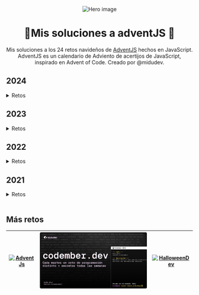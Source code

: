 <div align="center">

![Hero image](./assets/hero.avif)

# 🎄Mis soluciones a adventJS 🎅

Mis soluciones a los 24 retos navideños de [AdventJS](https://adventjs.dev) hechos en JavaScript. AdventJS es un calendario de Adviento de acertijos de JavaScript, inspirado en Advent of Code. Creado por @midudev.

</div>

## 2024

<details>
  <summary>Retos</summary>

<br/>
  <table>
		<thead>
			<tr>
				<th>Día</th>
				<th>Reto</th>
				<th>Dificultad</th>
				<th>Puntuación</th>
				<th>Solución</th>
			</tr>
		</thead>
		<tbody>
			<tr>
				<td align="center">01</td>
				<td><a href="https://adventjs.dev/es/challenges/2024/1">🎁 ¡Primer regalo repetido!</a></td>
				<td align="center"><img src="./assets/Easy.svg" title="Fácil" width="33"/></td>
				<td align="center"><img src="./assets/fiveStars.svg" title="5 Stars" width="140"/></td>
				<td align="center"><a href="./2024/01.md">Ver</a></td>
			</tr>
			<tr>
				<td align="center">02</td>
				<td><a href="https://adventjs.dev/es/challenges/2024/2">🖼️ Enmarcando nombres</a></td>
				<td align="center"><img src="./assets/Easy.svg" title="Fácil" width="33"/></td>
				<td align="center"><img src="./assets/fiveStars.svg" title="5 Stars" width="140"/></td>
				<td align="center"><a href="./2024/02.md">Ver</a></td>
			</tr>
			<tr>
				<td align="center">03</td>
				<td><a href="https://adventjs.dev/es/challenges/2024/3">🏗️ Organizando el inventario</a></td>
				<td align="center"><img src="./assets/Easy.svg" title="Fácil" width="33"/></td>
				<td align="center"><img src="./assets/fiveStars.svg" title="5 Stars" width="140"/></td>
				<td align="center"><a href="./2024/03.md">Ver</a></td>
			</tr>
			<tr>
				<td align="center">04</td>
				<td><a href="https://adventjs.dev/es/challenges/2024/4">🎄 Decorando el árbol de Navidad</a></td>
				<td align="center"><img src="./assets/Normal.svg" title="Normal" width="33"/></td>
				<td align="center"><img src="./assets/fiveStars.svg" title="5 Stars" width="140"/></td>
				<td align="center"><a href="./2024/04.md">Ver</a></td>
			</tr>
			<tr>
				<td align="center">05</td>
				<td><a href="https://adventjs.dev/es/challenges/2024/5">👞 Emparejando botas</a></td>
				<td align="center"><img src="./assets/Easy.svg" title="Fácil" width="33"/></td>
				<td align="center"><img src="./assets/fiveStars.svg" title="5 Stars" width="140"/></td>
				<td align="center"><a href="./2024/05.md">Ver</a></td>
			</tr>
			<tr>
				<td align="center">06</td>
				<td><a href="https://adventjs.dev/es/challenges/2024/6">📦 ¿Regalo dentro de la caja?</a></td>
				<td align="center"><img src="./assets/Normal.svg" title="Normal" width="33"/></td>
				<td align="center"><img src="./assets/fiveStars.svg" title="5 Stars" width="140"/></td>
				<td align="center"><a href="./2024/06.md">Ver</a></td>
			</tr>
			<tr>
				<td align="center">07</td>
				<td><a href="https://adventjs.dev/es/challenges/2024/7">👹 El ataque del Grinch</a></td>
				<td align="center"><img src="./assets/Normal.svg" title="Normal" width="33"/></td>
				<td align="center"><img src="./assets/fiveStars.svg" title="5 Stars" width="140"/></td>
				<td align="center"><a href="./2024/07.md">Ver</a></td>
			</tr>
			<tr>
				<td align="center">08</td>
				<td><a href="https://adventjs.dev/es/challenges/2024/8">🦌 La carrera de renos</a></td>
				<td align="center"><img src="./assets/Easy.svg" title="Fácil" width="33"/></td>
				<td align="center"><img src="./assets/fiveStars.svg" title="5 Stars" width="140"/></td>
				<td align="center"><a href="./2024/08.md">Ver</a></td>
			</tr>
			<tr>
				<td align="center">09</td>
				<td><a href="https://adventjs.dev/es/challenges/2024/9">🚂 El tren mágico</a></td>
				<td align="center"><img src="./assets/Normal.svg" title="Normal" width="33"/></td>
				<td align="center"><img src="./assets/fiveStars.svg" title="5 Stars" width="140"/></td>
				<td align="center"><a href="./2024/09.md">Ver</a></td>
			</tr>
			<tr>
				<td align="center">10</td>
				<td><a href="https://adventjs.dev/es/challenges/2024/10">👩‍💻 El ensamblador élfico</a></td>
				<td align="center"><img src="./assets/Normal.svg" title="Normal" width="33"/></td>
				<td align="center"><img src="./assets/fiveStars.svg" title="5 Stars" width="140"/></td>
				<td align="center"><a href="./2024/10.md">Ver</a></td>
			</tr>
			<tr>
				<td align="center">11</td>
				<td><a href="https://adventjs.dev/es/challenges/2024/11">🏴‍☠️ Nombres de archivos codificados
</a></td>
				<td align="center"><img src="./assets/Easy.svg" title="Fácil" width="33"/></td>
				<td align="center"><img src="./assets/fiveStars.svg" title="5 Stars" width="140"/></td>
				<td align="center"><a href="./2024/11.md">Ver</a></td>
			</tr>
			<tr>
				<td align="center">12</td>
				<td><a href="https://adventjs.dev/es/challenges/2024/12">💵 ¿Cuánto cuesta el árbol?</a></td>
				<td align="center"><img src="./assets/Easy.svg" title="Fácil" width="33"/></td>
				<td align="center"><img src="./assets/fiveStars.svg" title="5 Stars" width="140"/></td>
				<td align="center"><a href="./2024/12.md">Ver</a></td>
			</tr>
			<tr>
				<td align="center">13</td>
				<td><a href="https://adventjs.dev/es/challenges/2024/13">🤖 ¿El robot está de vuelta?</a></td>
				<td align="center"><img src="./assets/Harder.svg" title="Difícil" width="33"/></td>
				<td align="center"><img src="./assets/fiveStars.svg" title="5 Stars" width="140"/></td>
				<td align="center"><a href="./2024/13.md">Ver</a></td>
			</tr>
			<tr>
				<td align="center">14</td>
				<td><a href="https://adventjs.dev/es/challenges/2024/14">🦌 Acomodando los renos
</a></td>
				<td align="center"><img src="./assets/Easy.svg" title="Fácil" width="33"/></td>
				<td align="center"><img src="./assets/fiveStars.svg" title="5 Stars" width="140"/></td>
				<td align="center"><a href="./2024/14.md">Ver</a></td>
			</tr>
		</tbody>
</table>

### Logros secretos

1. Completa un reto con X estrellas
2. Completa un reto con X líneas de código.
3. Completa un reto mientras midudev...
4. Completa un reto en un horario específico.
5. ???
6. ???

</details>



## 2023

<details>
  <summary>Retos</summary>

<br/>
  <table>
		<thead>
			<tr>
				<th>Día</th>
				<th>Reto</th>
				<th>Dificultad</th>
				<th>Puntuación</th>
				<th>Solución</th>
			</tr>
		</thead>
		<tbody>
			<tr>
				<td align="center">01</td>
				<td><a href="https://2023.adventjs.dev/es/challenges/2023/1">🎁 ¡Primer regalo repetido!</a></td>
				<td align="center"><img src="./assets/Easy.svg" title="Fácil" width="33"/></td>
				<td align="center">220</td>
				<td align="center"><a href="./2023/01.md">Ver</a></td>
			</tr>
			<tr>
				<td align="center">02</td>
				<td><a href="https://2023.adventjs.dev/es/challenges/2023/2">🏭 Ponemos en marcha la fábrica
</a></td>
				<td align="center"><img src="./assets/Easy.svg" title="Fácil" width="33"/></td>
				<td align="center">370</td>
				<td align="center"><a href="./2023/02.md">Ver</a></td>
			</tr>
			<tr>
				<td align="center">03</td>
				<td><a href="https://2023.adventjs.dev/es/challenges/2023/3">😏 El elfo travieso
</a></td>
				<td align="center"><img src="./assets/Easy.svg" title="Fácil" width="33"/></td>
				<td align="center">360</td>
				<td align="center"><a href="./2023/03.md">Ver</a></td>
			</tr>
			<tr>
				<td align="center">04</td>
				<td><a href="https://2023.adventjs.dev/es/challenges/2023/4">😵‍💫 Dale la vuelta a los paréntesis
</a></td>
				<td align="center"><img src="./assets/Normal.svg" title="Normal" width="33"/></td>
				<td align="center">270</td>
				<td align="center"><a href="./2023/04.md">Ver</a></td>
			</tr>
			<tr>
				<td align="center">05</td>
				<td><a href="https://2023.adventjs.dev/es/challenges/2023/5">🛷 El CyberTruck de Santa
</a></td>
				<td align="center"><img src="./assets/Normal.svg" title="Normal" width="33"/></td>
				<td align="center">150</td>
				<td align="center"><a href="./2023/05.md">Ver</a></td>
			</tr>
			<tr>
				<td align="center">06</td>
				<td><a href="https://2023.adventjs.dev/es/challenges/2023/6">🦌 Los renos a prueba
</a></td>
				<td align="center"><img src="./assets/Easy.svg" title="Fácil" width="33"/></td>
				<td align="center">250</td>
				<td align="center"><a href="./2023/06.md">Ver</a></td>
			</tr>
			<tr>
				<td align="center">07</td>
				<td><a href="https://2023.adventjs.dev/es/challenges/2023/7">📦 Las cajas en 3D
</a></td>
				<td align="center"><img src="./assets/Easy.svg" title="Fácil" width="33"/></td>
				<td align="center">250</td>
				<td align="center"><a href="./2023/07.md">Ver</a></td>
			</tr>
			<tr>
				<td align="center">08</td>
				<td><a href="https://2023.adventjs.dev/es/challenges/2023/8">🏬 Ordenando el almacén
</a></td>
				<td align="center"><img src="./assets/Normal.svg" title="Normal" width="33"/></td>
				<td align="center">250</td>
				<td align="center"><a href="./2023/08.md">Ver</a></td>
			</tr>
			<tr>
				<td align="center">09</td>
				<td><a href="https://2023.adventjs.dev/es/challenges/2023/9">🚦 Alterna las luces
</a></td>
				<td align="center"><img src="./assets/Easy.svg" title="Fácil" width="33"/></td>
				<td align="center">250</td>
				<td align="center"><a href="./2023/09.md">Ver</a></td>
			</tr>
			<tr>
				<td align="center">10</td>
				<td><a href="https://2023.adventjs.dev/es/challenges/2023/10">🎄 Crea tu propio árbol de navidad
</a></td>
				<td align="center"><img src="./assets/Easy.svg" title="Fácil" width="33"/></td>
				<td align="center">280</td>
				<td align="center"><a href="./2023/10.md">Ver</a></td>
			</tr>
			<tr>
				<td align="center">11</td>
				<td><a href="https://2023.adventjs.dev/es/challenges/2023/11">📖 Los elfos estudiosos
</a></td>
				<td align="center"><img src="./assets/Normal.svg" title="Normal" width="33"/></td>
				<td align="center">40</td>
				<td align="center"><a href="./2023/11.md">Ver</a></td>
			</tr>
			<tr>
				<td align="center">12</td>
				<td><a href="https://2023.adventjs.dev/es/challenges/2023/12">📸 ¿Es una copia válida?
</a></td>
				<td align="center"><img src="./assets/Normal.svg" title="Normal" width="33"/></td>
				<td align="center">180</td>
				<td align="center"><a href="./2023/12.md">Ver</a></td>
			</tr>
			<tr>
				<td align="center">13</td>
				<td><a href="https://2023.adventjs.dev/es/challenges/2023/13">⌚️ Calculando el tiempo
</a></td>
				<td align="center"><img src="./assets/Easy.svg" title="Fácil" width="33"/></td>
				<td align="center">240</td>
				<td align="center"><a href="./2023/13.md">Ver</a></td>
			</tr>
			<tr>
				<td align="center">14</td>
				<td><a href="https://2023.adventjs.dev/es/challenges/2023/14">🚨 Evita la alarma
</a></td>
				<td align="center"><img src="./assets/Normal.svg" title="Normal" width="33"/></td>
				<td align="center">290</td>
				<td align="center"><a href="./2023/14.md">Ver</a></td>
			</tr>
		</tbody>
</table>
</details>



## 2022

<details>
  <summary>Retos</summary>

<br/>
  <table>
		<thead>
			<tr>
				<th>Día</th>
				<th>Reto</th>
				<th>Dificultad</th>
				<th>Puntuación</th>
				<th>Solución</th>
			</tr>
		</thead>
		<tbody>
			<tr>
				<td align="center">01</td>
				<td><a href="https://2022.adventjs.dev/es/challenges/2022/1">¡Automatizando envolver regalos de navidad!</a></td>
				<td align="center"><img src="./assets/Easy.svg" title="Fácil" width="33"/></td>
				<td align="center">121</td>
				<td align="center"><a href="./2022/01.md">Ver</a></td>
			</tr>
			<tr>
				<td align="center">02</td>
				<td><a href="https://2022.adventjs.dev/es/challenges/2022/2">Nadie quiere hacer horas extra</a></td>
				<td align="center"><img src="./assets/Easy.svg" title="Fácil" width="33"/></td>
				<td align="center">91</td>
				<td align="center"><a href="./2022/02.md">Ver</a></td>
			</tr>
			<tr>
				<td align="center">03</td>
				<td><a href="https://2022.adventjs.dev/es/challenges/2022/3">¿Cuántas cajas de regalos puede llevar Papá Noel?</a></td>
				<td align="center"><img src="./assets/Easy.svg" title="Fácil" width="33"/></td>
				<td align="center">165</td>
				<td align="center"><a href="./2022/03.md">Ver</a></td>
			</tr>
			<tr>
				<td align="center">04</td>
				<td><a href="https://2022.adventjs.dev/es/challenges/2022/4">Una caja dentro de otra caja y otra...</a></td>
				<td align="center"><img src="./assets/Normal.svg" title="Normal" width="33"/></td>
				<td align="center">140</td>
				<td align="center"><a href="./2022/04.md">Ver</a></td>
			</tr>
			<tr>
				<td align="center">05</td>
				<td><a href="https://2022.adventjs.dev/es/challenges/2022/5">Optimizando viajes de Santa</a></td>
				<td align="center"><img src="./assets/Harder.svg" title="Difícil" width="33"/></td>
				<td align="center">200</td>
				<td align="center"><a href="./2022/05.md">Ver</a></td>
			</tr>
			<tr>
				<td align="center">06</td>
				<td><a href="https://2022.adventjs.dev/es/challenges/2022/6">Creando adornos navideños</a></td>
				<td align="center"><img src="./assets/Normal.svg" title="Normal" width="33"/></td>
				<td align="center">200</td>
				<td align="center"><a href="./2022/06.md">Ver</a></td>
			</tr>
			<tr>
				<td align="center">07</td>
				<td><a href="https://2022.adventjs.dev/es/challenges/2022/7">Haciendo inventario de regalos</a></td>
				<td align="center"><img src="./assets/Easy.svg" title="Fácil" width="33"/></td>
				<td align="center">400</td>
				<td align="center"><a href="./2022/07.md">Ver</a></td>
			</tr>
			<tr>
				<td align="center">08</td>
				<td><a href="https://2022.adventjs.dev/es/challenges/2022/8">¡Necesitamos un mecánico!</a></td>
				<td align="center"><img src="./assets/Normal.svg" title="Normal" width="33"/></td>
				<td align="center">360</td>
				<td align="center"><a href="./2022/08.md">Ver</a></td>
			</tr>
			<tr>
				<td align="center">09</td>
				<td><a href="https://2022.adventjs.dev/es/challenges/2022/9">Las locas luces de Navidad</a></td>
				<td align="center"><img src="./assets/Easy.svg" title="Fácil" width="33"/></td>
				<td align="center">360</td>
				<td align="center"><a href="./2022/09.md">Ver</a></td>
			</tr>
			<tr>
				<td align="center">10</td>
				<td><a href="https://2022.adventjs.dev/es/challenges/2022/10">El salto del trineo de Papá Noel</a></td>
				<td align="center"><img src="./assets/Normal.svg" title="Normal" width="33"/></td>
				<td align="center">10</td>
				<td align="center"><a href="./2022/10.md">Ver</a></td>
			</tr>
			<tr>
				<td align="center">11</td>
				<td><a href="https://2022.adventjs.dev/es/challenges/2022/11">Papá Noel es Scrum Master</a></td>
				<td align="center"><img src="./assets/Harder.svg" title="Difícil" width="33"/></td>
				<td align="center">180</td>
				<td align="center"><a href="./2022/11.md">Ver</a></td>
			</tr>
			<tr>
				<td align="center">12</td>
				<td><a href="https://2022.adventjs.dev/es/challenges/2022/12">Trineos eléctricos, ¡guau!</a></td>
				<td align="center"><img src="./assets/Normal.svg" title="Normal" width="33"/></td>
				<td align="center">220</td>
				<td align="center"><a href="./2022/12.md">Ver</a></td>
			</tr>
			<tr>
				<td align="center">13</td>
				<td><a href="https://2022.adventjs.dev/es/challenges/2022/13">Backup de los archivos de Papá Noel</a></td>
				<td align="center"><img src="./assets/Easy.svg" title="Fácil" width="33"/></td>
				<td align="center">180</td>
				<td align="center"><a href="./2022/13.md">Ver</a></td>
			</tr>
			<tr>
				<td align="center">14</td>
				<td><a href="https://2022.adventjs.dev/es/challenges/2022/14">El mejor camino</a></td>
				<td align="center"><img src="./assets/Normal.svg" title="Normal" width="33"/></td>
				<td align="center">300</td>
				<td align="center"><a href="./2022/14.md">Ver</a></td>
			</tr>
			<tr>
				<td align="center">15</td>
				<td><a href="https://2022.adventjs.dev/es/challenges/2022/15">Decorando el árbol de Navidad</a></td>
				<td align="center"><img src="./assets/Normal.svg" title="Normal" width="33"/></td>
				<td align="center">80</td>
				<td align="center"><a href="./2022/15.md">Ver</a></td>
			</tr>
			<tr>
				<td align="center">16</td>
				<td><a href="https://2022.adventjs.dev/es/challenges/2022/16">Arreglando las cartas de Papá Noel</a></td>
				<td align="center"><img src="./assets/Harder.svg" title="Difícil" width="33"/></td>
				<td align="center">160</td>
				<td align="center"><a href="./2022/16.md">Ver</a></td>
			</tr>
			<tr>
				<td align="center">17</td>
				<td><a href="https://2022.adventjs.dev/es/challenges/2022/17">Llevando los regalos en sacos</a></td>
				<td align="center"><img src="./assets/Normal.svg" title="Normal" width="33"/></td>
				<td align="center">10</td>
				<td align="center"><a href="./2022/17.md">Ver</a></td>
			</tr>
			<tr>
				<td align="center">18</td>
				<td><a href="https://2022.adventjs.dev/es/challenges/2022/18">¡Nos quedamos sin tinta!</a></td>
				<td align="center"><img src="./assets/Easy.svg" title="Fácil" width="33"/></td>
				<td align="center">200</td>
				<td align="center"><a href="./2022/18.md">Ver</a></td>
			</tr>
			<tr>
				<td align="center">19</td>
				<td><a href="https://2022.adventjs.dev/es/challenges/2022/19">Ordenando los regalos</a></td>
				<td align="center"><img src="./assets/Easy.svg" title="Fácil" width="33"/></td>
				<td align="center">300</td>
				<td align="center"><a href="./2022/19.md">Ver</a></td>
			</tr>
			<tr>
				<td align="center">20</td>
				<td><a href="https://2022.adventjs.dev/es/challenges/2022/20">Más viajes retadores</a></td>
				<td align="center"><img src="./assets/Harder.svg" title="Difícil" width="33"/></td>
				<td align="center">10</td>
				<td align="center"><a href="./2022/20.md">Ver</a></td>
			</tr>
			<tr>
				<td align="center">21</td>
				<td><a href="https://2022.adventjs.dev/es/challenges/2022/21">Creando la tabla de regalos</a></td>
				<td align="center"><img src="./assets/Normal.svg" title="Normal" width="33"/></td>
				<td align="center">300</td>
				<td align="center"><a href="./2022/21.md">Ver</a></td>
			</tr>
			<tr>
				<td align="center">22</td>
				<td><a href="https://2022.adventjs.dev/es/challenges/2022/22">La iluminación en sintonía</a></td>
				<td align="center"><img src="./assets/Easy.svg" title="Fácil" width="33"/></td>
				<td align="center">320</td>
				<td align="center"><a href="./2022/22.md">Ver</a></td>
			</tr>
			<tr>
				<td align="center">23</td>
				<td><a href="https://2022.adventjs.dev/es/challenges/2022/23">Compilador de Papá Noel</a></td>
				<td align="center"><img src="./assets/Harder.svg" title="Difícil" width="33"/></td>
				<td align="center">10</td>
				<td align="center"><a href="./2022/23.md">Ver</a></td>
			</tr>
			<tr>
				<td align="center">24</td>
				<td><a href="https://2022.adventjs.dev/es/challenges/2022/24">El último reto es un laberito</a></td>
				<td align="center"><img src="./assets/Harder.svg" title="Difícil" width="33"/></td>
				<td align="center">150</td>
				<td align="center"><a href="./2022/24.md">Ver</a></td>
			</tr>
		</tbody>
	</table>

</details>



## 2021

<details>
  <summary>Retos</summary>

<br/>

  <table>
		<thead>
			<tr>
				<th>Día</th>
				<th>Reto</th>
				<th>Dificultad</th>
				<th>Solución</th>
			</tr>
		</thead>
		<tbody>
			<tr>
				<td align="center">01</td>
				<td><a href="https://2021.adventjs.dev/challenges/01">Contando ovejas para dormir</a></td>
				<td align="center"><img src="./assets/Easy.svg" title="Fácil" width="33"/></td>
				<td align="center"><a href="./2021/01.md">Ver</a></td>
			</tr>
			<tr>
				<td align="center">02</td>
				<td><a href="https://2021.adventjs.dev/challenges/02">¡Ayuda al elfo a listar los regalos!</a></td>
				<td align="center"><img src="./assets/Easy.svg" title="Fácil" width="33"/></td>
				<td align="center"><a href="./2021/02.md">Ver</a></td>
			</tr>
			<tr>
				<td align="center">03</td>
				<td><a href="https://2021.adventjs.dev/challenges/03">El Grinch quiere fastidiar la Navidad</a></td>
				<td align="center"><img src="./assets/Normal.svg" title="Normal" width="33"/></td>
				<td align="center"><a href="./2021/03.md">Ver</a></td>
			</tr>
			<tr>
				<td align="center">04</td>
				<td><a href="https://2021.adventjs.dev/challenges/04">¡Es hora de poner la navidad en casa!</a></td>
				<td align="center"><img src="./assets/Normal.svg" title="Normal" width="33"/></td>
				<td align="center"><a href="./2021/04.md">Ver</a></td>
			</tr>
			<tr>
				<td align="center">05</td>
				<td><a href="https://2021.adventjs.dev/challenges/05">Contando los días para los regalos</a></td>
				<td align="center"><img src="./assets/Easy.svg" title="Fácil" width="33"/></td>
				<td align="center"><a href="./2021/05.md">Ver</a></td>
			</tr>
			<tr>
				<td align="center">06</td>
				<td><a href="https://2021.adventjs.dev/challenges/06">Rematando los exámenes finales</a></td>
				<td align="center"><img src="./assets/Normal.svg" title="Normal" width="33"/></td>
				<td align="center"><a href="./2021/06.md">Ver</a></td>
			</tr>
			<tr>
				<td align="center">07</td>
				<td><a href="https://2021.adventjs.dev/challenges/07">Buscando en el almacén...</a></td>
				<td align="center"><img src="./assets/Normal.svg" title="Normal" width="33"/></td>
				<td align="center"><a href="./2021/07.md">Ver</a></td>
			</tr>
			<tr>
				<td align="center">08</td>
				<td><a href="https://2021.adventjs.dev/challenges/08">La locura de las criptomonedas</a></td>
				<td align="center"><img src="./assets/Normal.svg" title="Normal" width="33"/></td>
				<td align="center"><a href="./2021/08.md">Ver</a></td>
			</tr>
			<tr>
				<td align="center">09</td>
				<td><a href="https://2021.adventjs.dev/challenges/09">Agrupando cosas automáticamente</a></td>
				<td align="center"><img src="./assets/Harder.svg" title="Difícil" width="33"/></td>
				<td align="center"><a href="./2021/09.md">Ver</a></td>
			</tr>
			<tr>
				<td align="center">10</td>
				<td><a href="https://2021.adventjs.dev/challenges/10">La máquina del cambio</a></td>
				<td align="center"><img src="./assets/Harder.svg" title="Difícil" width="33"/></td>
				<td align="center"><a href="./2021/10.md">Ver</a></td>
			</tr>
			<tr>
				<td align="center">11</td>
				<td><a href="https://2021.adventjs.dev/challenges/11">¿Vale la pena la tarjeta fidelidad del cine?</a></td>
				<td align="center"><img src="./assets/Normal.svg" title="Normal" width="33"/></td>
				<td align="center"><a href="./2021/11.md">Ver</a></td>
			</tr>
			<tr>
				<td align="center">12</td>
				<td><a href="https://2021.adventjs.dev/challenges/12">La ruta perfecta para dejar los regalos</a></td>
				<td align="center"><img src="./assets/Harder.svg" title="Difícil" width="33"/></td>
				<td align="center"><a href="./2021/12.md">Ver</a></td>
			</tr>
			<tr>
				<td align="center">13</td>
				<td><a href="https://2021.adventjs.dev/challenges/13">Envuelve regalos con asteriscos</a></td>
				<td align="center"><img src="./assets/Easy.svg" title="Fácil" width="33"/></td>
				<td align="center"><a href="./2021/13.md">Ver</a></td>
			</tr>
			<tr>
				<td align="center">14</td>
				<td><a href="https://2021.adventjs.dev/challenges/14">En busca del reno perdido</a></td>
				<td align="center"><img src="./assets/Normal.svg" title="Normal" width="33"/></td>
				<td align="center"><a href="./2021/14.md">Ver</a></td>
			</tr>
			<tr>
				<td align="center">15</td>
				<td><a href="https://2021.adventjs.dev/challenges/15">El salto perfecto</a></td>
				<td align="center"><img src="./assets/Normal.svg" title="Normal" width="33"/></td>
				<td align="center"><a href="./2021/15.md">Ver</a></td>
			</tr>
			<tr>
				<td align="center">16</td>
				<td><a href="https://2021.adventjs.dev/challenges/16">Descifrando los números...</a></td>
				<td align="center"><img src="./assets/Easy.svg" title="Fácil" width="33"/></td>
				<td align="center"><a href="./2021/16.md">Ver</a></td>
			</tr>
			<tr>
				<td align="center">17</td>
				<td><a href="https://2021.adventjs.dev/challenges/17">La locura de enviar paquetes en esta época</a></td>
				<td align="center"><img src="./assets/Harder.svg" title="Difícil" width="33"/></td>
				<td align="center"><a href="./2021/17.md">Ver</a></td>
			</tr>
			<tr>
				<td align="center">18</td>
				<td><a href="https://2021.adventjs.dev/challenges/18">El sistema operativo de Santa Claus</a></td>
				<td align="center"><img src="./assets/Easy.svg" title="Fácil" width="33"/></td>
				<td align="center"><a href="./2021/18.md">Ver</a></td>
			</tr>
			<tr>
				<td align="center">19</td>
				<td><a href="https://2021.adventjs.dev/challenges/19">¿Qué deberíamos aprender en Platzi?</a></td>
				<td align="center"><img src="./assets/Normal.svg" title="Normal" width="33"/></td>
				<td align="center"><a href="./2021/19.md">Ver</a></td>
			</tr>
			<tr>
				<td align="center">20</td>
				<td><a href="https://2021.adventjs.dev/challenges/20">¿Una carta de pangramas? ¡QUÉ!</a></td>
				<td align="center"><img src="./assets/Easy.svg" title="Fácil" width="33"/></td>
				<td align="center"><a href="./2021/20.md">Ver</a></td>
			</tr>
			<tr>
				<td align="center">21</td>
				<td><a href="https://2021.adventjs.dev/challenges/21">La ruta con los regalos</a></td>
				<td align="center"><img src="./assets/Harder.svg" title="Difícil" width="33"/></td>
				<td align="center"><a href="./2021/21.md">Ver</a></td>
			</tr>
			<tr>
				<td align="center">22</td>
				<td><a href="https://2021.adventjs.dev/challenges/22">¿Cuántos adornos necesita el árbol?</a></td>
				<td align="center"><img src="./assets/Normal.svg" title="Normal" width="33"/></td>
				<td align="center"><a href="./2021/22.md">Ver</a></td>
			</tr>
			<tr>
				<td align="center">23</td>
				<td><a href="https://2021.adventjs.dev/challenges/23">¿Puedes reconfigurar las fábricas para no parar de crear regalos?</a></td>
				<td align="center"><img src="./assets/Demon.webp" title="Muy difícil" width="33"/></td>
				<td align="center"><a href="./2021/23.md">Ver</a></td>
			</tr>
			<tr>
				<td align="center">24</td>
				<td><a href="https://2021.adventjs.dev/challenges/24">Comparando árboles de Navidad</a></td>
				<td align="center"><img src="./assets/Normal.svg" title="Normal" width="33"/></td>
				<td align="center"><a href="./2021/24.md">Ver</a></td>
			</tr>
			<tr>
				<td align="center">25</td>
				<td><a href="https://2021.adventjs.dev/challenges/25">El último juego y hasta el año que viene 👋</a></td>
				<td align="center"><img src="./assets/Normal.svg" title="Normal" width="33"/></td>
				<td align="center"><a href="./2021/25.md">Ver</a></td>
			</tr>
		</tbody>
	</table>

</details>

<br/>

## Más retos

<table align="center">
	<thead>
		<tr>
			<th>
				<a href="https://github.com/cosmoart/adventJS" target="_blank" rel="noopener noreferrer">
					<img src="./assets/hero.avif" title="AdventJs"/>
				</a>
			</th>
			<th>
				<a href="https://github.com/cosmoart/codember" target="_blank" rel="noopener noreferrer">
					<img src="./assets/codember.webp" title="Codember"/>
				</a>
			</th>
			<th>
				<a href="https://github.com/cosmoart/HalloweenDev" target="_blank" rel="noopener noreferrer">
					<img src="./assets/halloween.avif" title="HalloweenDev"/>
				</a>
			</th>
		</tr>
	</thead>
</table>
